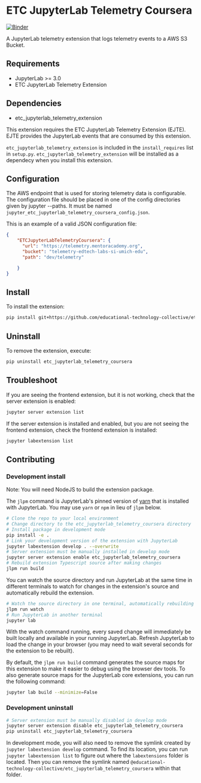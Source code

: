 # ETC JupyterLab Telemetry Coursera

[![Binder](https://mybinder.org/badge_logo.svg)](https://mybinder.org/v2/gh/educational-technology-collective/etc_jupyterlab_telemetry_coursera/main?urlpath=lab)

A JupyterLab telemetry extension that logs telemetry events to a AWS S3 Bucket.

## Requirements

* JupyterLab >= 3.0
* ETC JupyterLab Telemetry Extension

## Dependencies

* etc_jupyterlab_telemetry_extension

This extension requires the ETC JupyterLab Telemetry Extension (EJTE). EJTE provides the JupyterLab events that are consumed by this extension.

`etc_jupyterlab_telemetry_extension` is included in the `install_requires` list in `setup.py`.  `etc_jupyterlab_telemetry_extension` will be installed as a dependecy when you install this extension.

## Configuration

The AWS endpoint that is used for storing telemetry data is configurable.  The configuration file should be placed in one of the config directories given by jupyter --paths.  It must be named `jupyter_etc_jupyterlab_telemetry_coursera_config.json`.

This is an example of a valid JSON configuration file:

```json
{
    "ETCJupyterLabTelemetryCoursera": {
      "url": "https://telemetry.mentoracademy.org",
      "bucket": "telemetry-edtech-labs-si-umich-edu",
      "path": "dev/telemetry"

    }
}
```

## Install

To install the extension:

```bash
pip install git+https://github.com/educational-technology-collective/etc_jupyterlab_telemetry_coursera.git
```

## Uninstall

To remove the extension, execute:

```bash
pip uninstall etc_jupyterlab_telemetry_coursera
```

## Troubleshoot

If you are seeing the frontend extension, but it is not working, check
that the server extension is enabled:

```bash
jupyter server extension list
```

If the server extension is installed and enabled, but you are not seeing
the frontend extension, check the frontend extension is installed:

```bash
jupyter labextension list
```
## Contributing

### Development install

Note: You will need NodeJS to build the extension package.

The `jlpm` command is JupyterLab's pinned version of
[yarn](https://yarnpkg.com/) that is installed with JupyterLab. You may use
`yarn` or `npm` in lieu of `jlpm` below.

```bash
# Clone the repo to your local environment
# Change directory to the etc_jupyterlab_telemetry_coursera directory
# Install package in development mode
pip install -e .
# Link your development version of the extension with JupyterLab
jupyter labextension develop . --overwrite
# Server extension must be manually installed in develop mode
jupyter server extension enable etc_jupyterlab_telemetry_coursera
# Rebuild extension Typescript source after making changes
jlpm run build
```

You can watch the source directory and run JupyterLab at the same time in different terminals to watch for changes in the extension's source and automatically rebuild the extension.

```bash
# Watch the source directory in one terminal, automatically rebuilding when needed
jlpm run watch
# Run JupyterLab in another terminal
jupyter lab
```

With the watch command running, every saved change will immediately be built locally and available in your running JupyterLab. Refresh JupyterLab to load the change in your browser (you may need to wait several seconds for the extension to be rebuilt).

By default, the `jlpm run build` command generates the source maps for this extension to make it easier to debug using the browser dev tools. To also generate source maps for the JupyterLab core extensions, you can run the following command:

```bash
jupyter lab build --minimize=False
```

### Development uninstall

```bash
# Server extension must be manually disabled in develop mode
jupyter server extension disable etc_jupyterlab_telemetry_coursera
pip uninstall etc_jupyterlab_telemetry_coursera
```

In development mode, you will also need to remove the symlink created by `jupyter labextension develop`
command. To find its location, you can run `jupyter labextension list` to figure out where the `labextensions`
folder is located. Then you can remove the symlink named `@educational-technology-collective/etc_jupyterlab_telemetry_coursera` within that folder.
